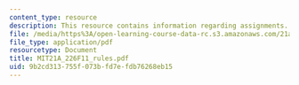 ```yaml
---
content_type: resource
description: This resource contains information regarding assignments.
file: /media/https%3A/open-learning-course-data-rc.s3.amazonaws.com/21a-226-ethnic-and-national-identity-fall-2011/9b2cd313755f073bfd7efdb76268eb15_MIT21A_226F11_rules.pdf
file_type: application/pdf
resourcetype: Document
title: MIT21A_226F11_rules.pdf
uid: 9b2cd313-755f-073b-fd7e-fdb76268eb15
---
```

